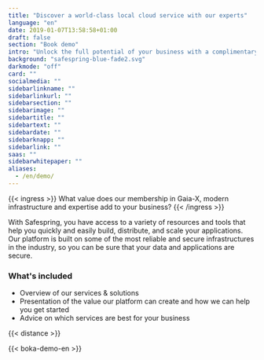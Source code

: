 ```yaml
---
title: "Discover a world-class local cloud service with our experts"
language: "en"
date: 2019-01-07T13:58:58+01:00
draft: false
section: "Book demo"
intro: "Unlock the full potential of your business with a complimentary demonstration of Safespring's cutting-edge cloud platform."
background: "safespring-blue-fade2.svg"
darkmode: "off"
card: ""
socialmedia: ""
sidebarlinkname: ""
sidebarlinkurl: ""
sidebarsection: ""
sidebarimage: ""
sidebartitle: ""
sidebartext: ""
sidebardate: ""
sidebarknapp: ""
sidebarlink: ""
saas: ""
sidebarwhitepaper: ""
aliases:
  - /en/demo/
---
```


{{< ingress >}}
What value does our membership in Gaia-X, modern infrastructure and expertise add to your business?
{{< /ingress >}}

With Safespring, you have access to a variety of resources and tools that help you quickly and easily build, distribute, and scale your applications. Our platform is built on some of the most reliable and secure infrastructures in the industry, so you can be sure that your data and applications are secure.

### What's included

- Overview of our services & solutions
- Presentation of the value our platform can create and how we can help you get started
- Advice on which services are best for your business

{{< distance >}}

{{< boka-demo-en >}}
